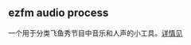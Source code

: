 ## ezfm audio process

一个用于分类飞鱼秀节目中音乐和人声的小工具。[详情见](http://houzhicheng.com/blog/ml/2015/04/03/machine-learning-audio-process.html)

